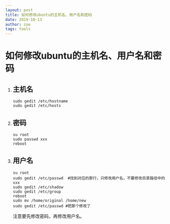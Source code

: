 ```yaml
---
layout: post
title: 如何修改ubuntu的主机名、用户名和密码
date: 2019-10-13
author: zoe
tags: tools
---
```


# 如何修改ubuntu的主机名、用户名和密码

1. ## 主机名

   ```Shell
   sudo gedit /etc/hostname 
   sudo gedit /etc/hosts
   ```

2. ## 密码

   ```Shell
   su root
   sudo passwd xxx
   reboot
   ```

3. ## 用户名

    ```Shell
    su root
    sudo gedit /etc/passwd  #找到对应的那行，只修改用户名，不要修改目录路径中的xxx
    sudo gedit /etc/shadow
    sudo gedit /etc/group
    reboot	
    sudo mv /home/original /home/new
    sudo gedit /etc/passwd #把那个修改了
    ```
    
    注意要先修改密码，再修改用户名。